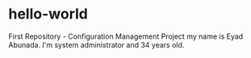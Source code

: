 # hello-world
First Repository - Configuration Management Project
my name is Eyad Abunada. I'm system administrator and 34 years old.

